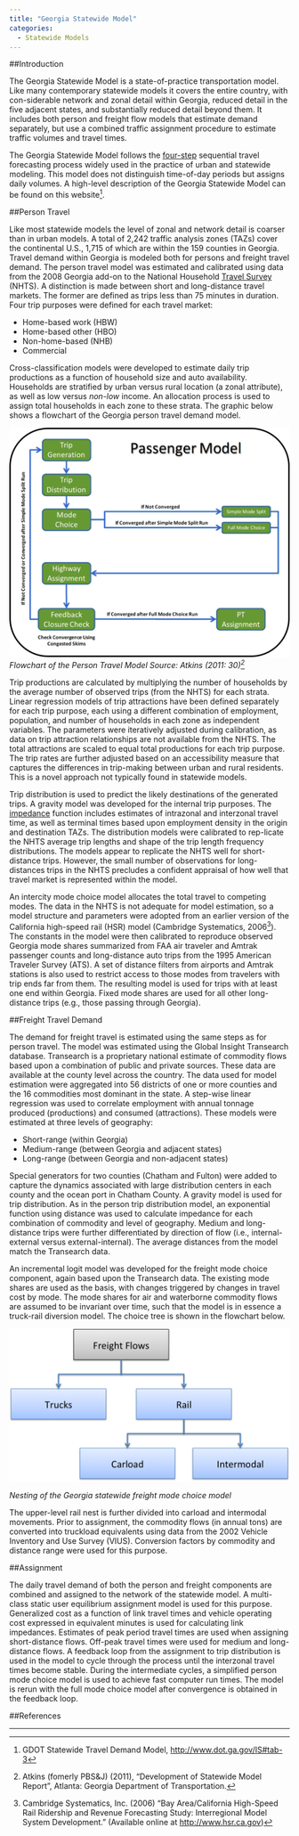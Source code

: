 ```yaml
---
title: "Georgia Statewide Model"
categories:
  - Statewide Models
---
```


##Introduction

The Georgia Statewide Model is a state-of-practice transportation model. Like many contemporary statewide models it covers the entire country, with con-siderable network and zonal detail within Georgia, reduced detail in the five adjacent states, and substantially reduced detail beyond them. It includes both person and freight flow models that estimate demand separately, but use a combined traffic assignment procedure to estimate traffic volumes and travel times.

The Georgia Statewide Model follows the [four-step](Trip_based_models) sequential travel forecasting process widely used in the practice of urban and statewide modeling. This model does not distinguish time-of-day periods but assigns daily volumes. A high-level description of the Georgia Statewide Model can be found on this website[^1].

##Person Travel

Like most statewide models the level of zonal and network detail is coarser than in urban models. A total of 2,242 traffic analysis zones (TAZs) cover the continental U.S., 1,715 of which are within the 159 counties in Georgia. Travel demand within Georgia is modeled both for persons and freight travel demand. The person travel model was estimated and calibrated using data from the 2008 Georgia add-on to the National Household [Travel Survey](Travel_Survey_Data) (NHTS). A distinction is made between short and long-distance travel markets. The former are defined as trips less than 75 minutes in duration. Four trip purposes were defined for each travel market:

-   Home-based work (HBW)
-   Home-based other (HBO)
-   Non-home-based (NHB)
-   Commercial

Cross-classification models were developed to estimate daily trip productions as a function of household size and auto availability. Households are stratified by urban versus rural location (a zonal attribute), as well as low versus *non-low* income. An allocation process is used to assign total households in each zone to these strata. The graphic below shows a flowchart of the Georgia person travel demand model.

![](GdotPersonTravelModel.gif "fig:GdotPersonTravelModel.gif")\
*Flowchart of the Person Travel Model Source: Atkins (2011: 30)[^2]*

Trip productions are calculated by multiplying the number of households by the average number of observed trips (from the NHTS) for each strata. Linear regression models of trip attractions have been defined separately for each trip purpose, each using a different combination of employment, population, and number of households in each zone as independent variables. The parameters were iteratively adjusted during calibration, as data on trip attraction relationships are not available from the NHTS. The total attractions are scaled to equal total productions for each trip purpose. The trip rates are further adjusted based on an accessibility measure that captures the differences in trip-making between urban and rural residents. This is a novel approach not typically found in statewide models.

Trip distribution is used to predict the likely destinations of the generated trips. A gravity model was developed for the internal trip purposes. The [impedance](Impedance) function includes estimates of intrazonal and interzonal travel time, as well as terminal times based upon employment density in the origin and destination TAZs. The distribution models were calibrated to rep-licate the NHTS average trip lengths and shape of the trip length frequency distributions. The models appear to replicate the NHTS well for short-distance trips. However, the small number of observations for long-distances trips in the NHTS precludes a confident appraisal of how well that travel market is represented within the model.

An intercity mode choice model allocates the total travel to competing modes. The data in the NHTS is not adequate for model estimation, so a model structure and parameters were adopted from an earlier version of the California high-speed rail (HSR) model (Cambridge Systematics, 2006[^3]). The constants in the model were then calibrated to reproduce observed Georgia mode shares summarized from FAA air traveler and Amtrak passenger counts and long-distance auto trips from the 1995 American Traveler Survey (ATS). A set of distance filters from airports and Amtrak stations is also used to restrict access to those modes from travelers with trip ends far from them. The resulting model is used for trips with at least one end within Georgia. Fixed mode shares are used for all other long-distance trips (e.g., those passing through Georgia).

##Freight Travel Demand

The demand for freight travel is estimated using the same steps as for person travel. The model was estimated using the Global Insight Transearch database. Transearch is a proprietary national estimate of commodity flows based upon a combination of public and private sources. These data are available at the county level across the country. The data used for model estimation were aggregated into 56 districts of one or more counties and the 16 commodities most dominant in the state. A step-wise linear regression was used to correlate employment with annual tonnage produced (productions) and consumed (attractions). These models were estimated at three levels of geography:

-   Short-range (within Georgia)
-   Medium-range (between Georgia and adjacent states)
-   Long-range (between Georgia and non-adjacent states)

Special generators for two counties (Chatham and Fulton) were added to capture the dynamics associated with large distribution centers in each county and the ocean port in Chatham County. A gravity model is used for trip distribution. As in the person trip distribution model, an exponential function using distance was used to calculate impedance for each combination of commodity and level of geography. Medium and long-distance trips were further differentiated by direction of flow (i.e., internal-external versus external-internal). The average distances from the model match the Transearch data.

An incremental logit model was developed for the freight mode choice component, again based upon the Transearch data. The existing mode shares are used as the basis, with changes triggered by changes in travel cost by mode. The mode shares for air and waterborne commodity flows are assumed to be invariant over time, such that the model is in essence a truck-rail diversion model. The choice tree is shown in the flowchart below.

![](GdotFreightModel.png "GdotFreightModel.png")

*Nesting of the Georgia statewide freight mode choice model*

The upper-level rail nest is further divided into carload and intermodal movements. Prior to assignment, the commodity flows (in annual tons) are converted into truckload equivalents using data from the 2002 Vehicle Inventory and Use Survey (VIUS). Conversion factors by commodity and distance range were used for this purpose.

##Assignment

The daily travel demand of both the person and freight components are combined and assigned to the network of the statewide model. A multi-class static user equilibrium assignment model is used for this purpose. Generalized cost as a function of link travel times and vehicle operating cost expressed in equivalent minutes is used for calculating link impedances. Estimates of peak period travel times are used when assigning short-distance flows. Off-peak travel times were used for medium and long-distance flows. A feedback loop from the assignment to trip distribution is used in the model to cycle through the process until the interzonal travel times become stable. During the intermediate cycles, a simplified person mode choice model is used to achieve fast computer run times. The model is rerun with the full mode choice model after convergence is obtained in the feedback loop.

##References

------------------------------------------------------------------------

[^1]: GDOT Statewide Travel Demand Model, http://www.dot.ga.gov/IS#tab-3

[^2]: Atkins (fomerly PBS&J) (2011), “Development of Statewide Model Report”, Atlanta: Georgia Department of Transportation.

[^3]: Cambridge Systematics, Inc. (2006) “Bay Area/California High-Speed Rail Ridership and Revenue Forecasting Study: Interregional Model System Development.” (Available online at <http://www.hsr.ca.gov>)

